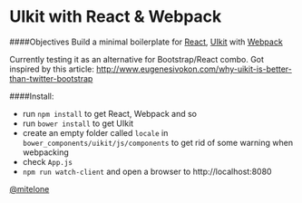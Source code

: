 # UIkit with React & Webpack

####Objectives
Build a minimal boilerplate for [React](https://facebook.github.io/react/), [UIkit](http://getuikit.com) with [Webpack](http://webpack.github.io/)

Currently testing it as an alternative for Bootstrap/React combo. 
Got inspired by this article: http://www.eugenesivokon.com/why-uikit-is-better-than-twitter-bootstrap

####Install: 
  * run ```npm install``` to get React, Webpack and so
  * run ```bower install``` to get UIkit
  * create an empty folder called ```locale``` in ```bower_components/uikit/js/components``` to get rid of some warning when webpacking
  * check ```App.js``` 
  * ```npm run watch-client``` and open a browser to http://localhost:8080

[@mitelone](https://twitter.com/mitelone)

